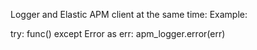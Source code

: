 Logger and Elastic APM client at the same time:
Example:

try:
	func()
   except Error as err:
	apm_logger.error(err)
	
	
